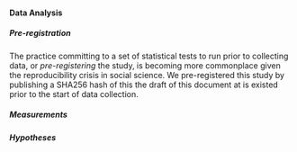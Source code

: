 #### Data Analysis

##### Pre-registration

The practice committing to a set of statistical tests to run prior to collecting data, or *pre-registering* the study, is becoming more commonplace given the reproducibility crisis in social science.  We pre-registered this study by publishing a SHA256 hash of this the draft of this document at is existed prior to the start of data collection.

##### Measurements

##### Hypotheses

